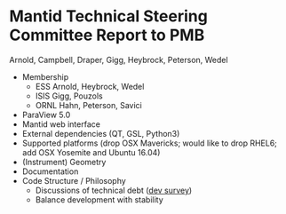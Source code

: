 Mantid Technical Steering Committee Report to PMB
=================================================
Arnold, Campbell, Draper, Gigg, Heybrock, Peterson, Wedel
* Membership
  * ESS Arnold, Heybrock, Wedel
  * ISIS Gigg, Pouzols
  * ORNL Hahn, Peterson, Savici
* ParaView 5.0
* Mantid web interface
* External dependencies (QT, GSL, Python3)
* Supported platforms (drop OSX Mavericks;  would like to drop RHEL6; add OSX Yosemite and Ubuntu 16.04)
* (Instrument) Geometry
* Documentation
* Code Structure / Philosophy
  * Discussions of technical debt ([dev survey](https://github.com/mantidproject/documents/blob/master/Project-Management/TechnicalSteeringCommittee/reports/DeveloperSurveyResults2015.md))
  * Balance development with stability
